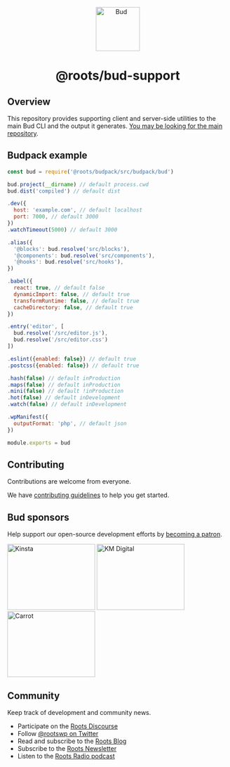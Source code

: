 <p align="center">
  <img alt="Bud" src="https://cdn.roots.io/app/uploads/logo-bud.svg" height="100">
</p>

<h1 align="center">
  <strong>@roots/bud-support</strong>
</h1>

## Overview

This repository provides supporting client and server-side utilities to the main Bud CLI and the output it generates. [You may be looking for the main repository](https://github.com/roots/bud).

## Budpack example

```js
const bud = require('@roots/budpack/src/budpack/bud')

bud.project(__dirname) // default process.cwd
bud.dist('compiled') // default dist

.dev({
  host: 'example.com', // default localhost
  port: 7000, // default 3000
})
.watchTimeout(5000) // default 3000

.alias({
  '@blocks': bud.resolve('src/blocks'),
  '@components': bud.resolve('src/components'),
  '@hooks': bud.resolve('src/hooks'),
})

.babel({
  react: true, // default false
  dynamicImport: false, // default true
  transformRuntime: false, // default true
  cacheDirectory: false, // default true
})

.entry('editor', [
  bud.resolve('/src/editor.js'),
  bud.resolve('/src/editor.css')
])

.eslint({enabled: false}) // default true
.postcss({enabled: false}) // default true

.hash(false) // default inProduction
.maps(false) // default inProduction
.mini(false) // default !inProduction
.hot(false) // default inDevelopment
.watch(false) // default inDevelopment

.wpManifest({
  outputFormat: 'php', // default json
})

module.exports = bud
```

## Contributing

Contributions are welcome from everyone.

We have [contributing guidelines](https://github.com/roots/guidelines/blob/master/CONTRIBUTING.md) to help you get started.

## Bud sponsors

Help support our open-source development efforts by [becoming a patron](https://www.patreon.com/rootsdev).

<a href="https://kinsta.com/?kaid=OFDHAJIXUDIV"><img src="https://cdn.roots.io/app/uploads/kinsta.svg" alt="Kinsta" width="200" height="150"></a>
<a href="https://k-m.com/"><img src="https://cdn.roots.io/app/uploads/km-digital.svg" alt="KM Digital" width="200" height="150"></a>
<a href="https://carrot.com/"><img src="https://cdn.roots.io/app/uploads/carrot.svg" alt="Carrot" width="200" height="150"></a>

## Community

Keep track of development and community news.

- Participate on the [Roots Discourse](https://discourse.roots.io/)
- Follow [@rootswp on Twitter](https://twitter.com/rootswp)
- Read and subscribe to the [Roots Blog](https://roots.io/blog/)
- Subscribe to the [Roots Newsletter](https://roots.io/subscribe/)
- Listen to the [Roots Radio podcast](https://roots.io/podcast/)
